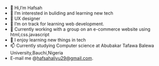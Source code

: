 - 👋 Hi,I’m Hafsah
- 👀 I’m interested in buliding and learning new tech
- 🌱 UX designer
- 🌱 I’m on track for learning web development.
- 🌱 Currently working with a group on an e-commerce website using html,css.javascript
- 💞️ I enjoy learning new things in tech
- 📫 Currently studying Computer science at Abubakar Tafawa Balewa University,Bauchi,Nigeria
-  E-mail me @hafsahaliyu29@gmail.com.
